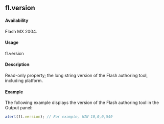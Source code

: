 ## fl.version

#### Availability

Flash MX 2004.

#### Usage

fl.version

#### Description

Read-only property; the long string version of the Flash authoring tool, including platform.

#### Example

The following example displays the version of the Flash authoring tool in the Output panel:
```javascript
alert(fl.version); // For example, WIN 10,0,0,540

```